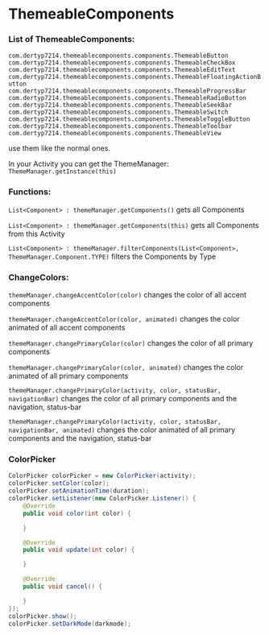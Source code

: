 # ThemeableComponents

### List of ThemeableComponents:

`com.dertyp7214.themeablecomponents.components.ThemeableButton`
`com.dertyp7214.themeablecomponents.components.ThemeableCheckBox`
`com.dertyp7214.themeablecomponents.components.ThemeableEditText`
`com.dertyp7214.themeablecomponents.components.ThemeableFloatingActionButton`
`com.dertyp7214.themeablecomponents.components.ThemeableProgressBar`
`com.dertyp7214.themeablecomponents.components.ThemeableRadioButton`
`com.dertyp7214.themeablecomponents.components.ThemeableSeekBar`
`com.dertyp7214.themeablecomponents.components.ThemeableSwitch`
`com.dertyp7214.themeablecomponents.components.ThemeableToggleButton`
`com.dertyp7214.themeablecomponents.components.ThemeableToolbar`
`com.dertyp7214.themeablecomponents.components.ThemeableView`

use them like the normal ones.

In your Activity you can get the ThemeManager: `ThemeManager.getInstance(this)`

### Functions:

`List<Component> : themeManager.getComponents()` gets all Components

`List<Component> : themeManager.getComponents(this)` gets all Components from this Activity

`List<Component> : themeManager.filterComponents(List<Component>, ThemeManager.Component.TYPE)` filters the Components by Type


### ChangeColors:

`themeManager.changeAccentColor(color)` changes the color of all accent components

`themeManager.changeAccentColor(color, animated)` changes the color animated of all accent components

`themeManager.changePrimaryColor(color)` changes the color of all primary components

`themeManager.changePrimaryColor(color, animated)` changes the color animated of all primary components

`themeManager.changePrimaryColor(activity, color, statusBar, navigationBar)` changes the color of all primary components and the navigation, status-bar

`themeManager.changePrimaryColor(activity, color, statusBar, navigationBar, animated)` changes the color animated of all primary components and the navigation, status-bar


### ColorPicker

```Java
ColorPicker colorPicker = new ColorPicker(activity);
colorPicker.setColor(color);
colorPicker.setAnimationTime(duration);
colorPicker.setListener(new ColorPicker.Listener() {
    @Override
    public void color(int color) {

    }

    @Override
    public void update(int color) {

    }

    @Override
    public void cancel() {

    }
});
colorPicker.show();
colorPicker.setDarkMode(darkmode);
```